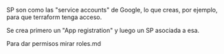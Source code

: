 SP son como las "service accounts" de Google, lo que creas, por ejemplo, para que terraform tenga acceso.

Se crea primero un "App registration" y luego un SP asociada a esa.

Para dar permisos mirar roles.md
